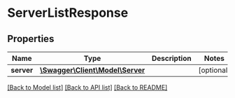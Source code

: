 # ServerListResponse

## Properties
Name | Type | Description | Notes
------------ | ------------- | ------------- | -------------
**server** | [**\Swagger\Client\Model\Server**](Server.md) |  | [optional] 

[[Back to Model list]](../README.md#documentation-for-models) [[Back to API list]](../README.md#documentation-for-api-endpoints) [[Back to README]](../README.md)



